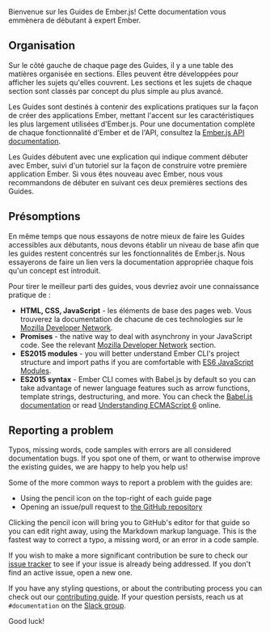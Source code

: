 Bienvenue sur les Guides de Ember.js! Cette documentation vous emmènera de débutant à expert Ember.

## Organisation

Sur le côté gauche de chaque page des Guides, il y a une table des matières organisée en sections. Elles peuvent être développées pour afficher les sujets qu'elles couvrent. Les sections et les sujets de chaque section sont classés par concept du plus simple au plus avancé.

Les Guides sont destinés à contenir des explications pratiques sur la façon de créer des applications Ember, mettant l'accent sur les caractéristiques les plus largement utilisées d'Ember.js. Pour une documentation complète de chaque fonctionnalité d'Ember et de l'API, consultez la [Ember.js API documentation](http://emberjs.com/api/).

Les Guides débutent avec une explication qui indique comment débuter avec Ember, suivi d'un tutoriel sur la façon de construire votre première application Ember. Si vous êtes nouveau avec Ember, nous vous recommandons de débuter en suivant ces deux premières sections des Guides.

## Présomptions

En même temps que nous essayons de notre mieux de faire les Guides accessibles aux débutants, nous devons établir un niveau de base afin que les guides restent concentrés sur les fonctionnalités de Ember.js. Nous essayerons de faire un lien vers la documentation appropriée chaque fois qu'un concept est introduit.

Pour tirer le meilleur parti des guides, vous devriez avoir une connaissance pratique de :

* **HTML, CSS, JavaScript** - les éléments de base des pages web. Vous trouverez la documentation de chacune de ces technologies sur le [Mozilla Developer Network](https://developer.mozilla.org/en-US/docs/Web).
* **Promises** - the native way to deal with asynchrony in your JavaScript code. See the relevant [Mozilla Developer Network](https://developer.mozilla.org/en-US/docs/Web/JavaScript/Reference/Global_Objects/Promise) section.
* **ES2015 modules** - you will better understand Ember CLI's project structure and import paths if you are comfortable with [ES6 JavaScript Modules](http://jsmodules.io/).
* **ES2015 syntax** - Ember CLI comes with Babel.js by default so you can take advantage of newer language features such as arrow functions, template strings, destructuring, and more. You can check the [Babel.js documentation](https://babeljs.io/docs/learn-es2015/) or read [Understanding ECMAScript 6](https://leanpub.com/understandinges6/read) online.

## Reporting a problem

Typos, missing words, code samples with errors are all considered documentation bugs. If you spot one of them, or want to otherwise improve the existing guides, we are happy to help you help us!

Some of the more common ways to report a problem with the guides are:

* Using the pencil icon on the top-right of each guide page
* Opening an issue/pull request to [the GitHub repository](https://github.com/emberjs/guides/)

Clicking the pencil icon will bring you to GitHub's editor for that guide so you can edit right away, using the Markdown markup language. This is the fastest way to correct a typo, a missing word, or an error in a code sample.

If you wish to make a more significant contribution be sure to check our [issue tracker](https://github.com/emberjs/guides/issues) to see if your issue is already being addressed. If you don't find an active issue, open a new one.

If you have any styling questions, or about the contributing process you can check out our [contributing guide](https://github.com/emberjs/guides/blob/master/CONTRIBUTING.md). If your question persists, reach us at `#documentation` on the [Slack group](https://ember-community-slackin.herokuapp.com/).

Good luck!